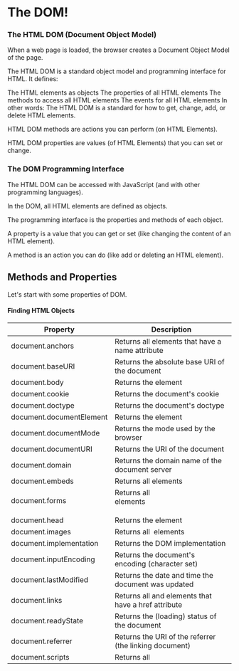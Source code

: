 # The DOM!

### The HTML DOM (Document Object Model)

When a web page is loaded, the browser creates a Document Object Model of the page.

The HTML DOM is a standard object model and programming interface for HTML. It defines:

The HTML elements as objects
The properties of all HTML elements
The methods to access all HTML elements
The events for all HTML elements
In other words: The HTML DOM is a standard for how to get, change, add, or delete HTML elements.

HTML DOM methods are actions you can perform (on HTML Elements).

HTML DOM properties are values (of HTML Elements) that you can set or change.

### The DOM Programming Interface

The HTML DOM can be accessed with JavaScript (and with other programming languages).

In the DOM, all HTML elements are defined as objects.

The programming interface is the properties and methods of each object.

A property is a value that you can get or set (like changing the content of an HTML element).

A method is an action you can do (like add or deleting an HTML element).

## Methods and Properties

Let's start with some properties of DOM.

#### Finding HTML Objects

|Property| Description |
|--|--|
|document.anchors|Returns all <a> elements that have a name attribute|
|document.baseURI|Returns the absolute base URI of the document|
|document.body|Returns the <body> element|
|document.cookie|Returns the document's cookie|
|document.doctype|Returns the document's doctype|
|document.documentElement|Returns the <html> element|
|document.documentMode|Returns the mode used by the browser|
|document.documentURI|Returns the URI of the document|
|document.domain|Returns the domain name of the document server|
|document.embeds|Returns all <embed> elements|
|document.forms|Returns all <form> elements|
|document.head|Returns the <head> element|
|document.images|Returns all <img> elements|
|document.implementation|Returns the DOM implementation|
|document.inputEncoding|Returns the document's encoding (character set)|
|document.lastModified|Returns the date and time the document was updated|
|document.links|Returns all <area> and <a> elements that have a href attribute|
|document.readyState|Returns the (loading) status of the document|
|document.referrer|Returns the URI of the referrer (the linking document)|
|document.scripts|Returns all <script> elements|
|document.strictErrorChecking|Returns if error checking is enforced|
|document.title|Returns the <title> element|
|document.URL|Returns the complete URL of the document|
